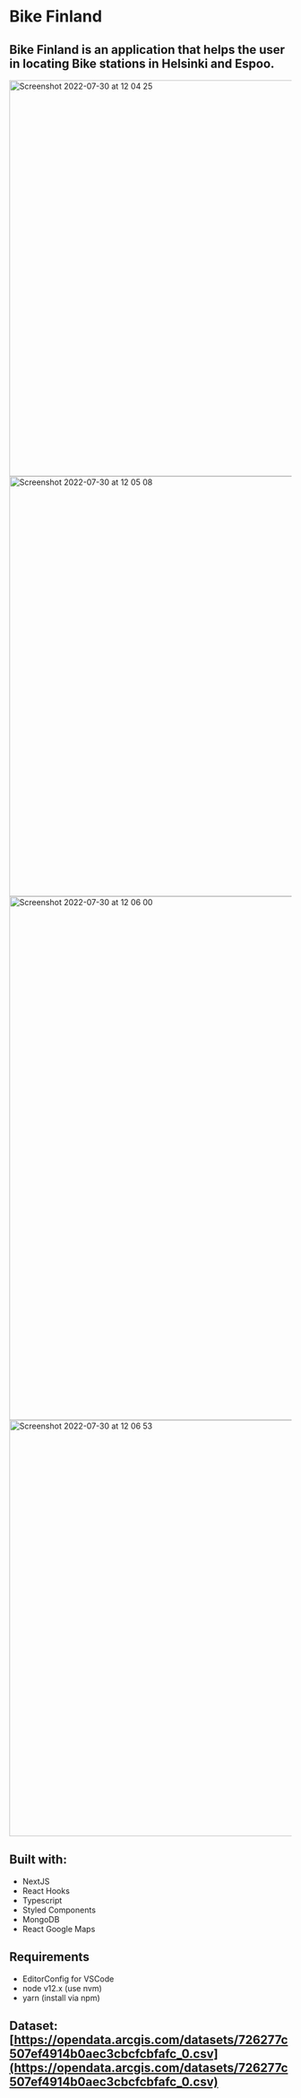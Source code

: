 # Bike Finland

## Bike Finland is an application that helps the user in locating Bike stations in Helsinki and Espoo.

<img width="707" alt="Screenshot 2022-07-30 at 12 04 25" src="https://user-images.githubusercontent.com/46716968/181903741-9ba3bed4-9b07-4d43-ad43-abcb5f176816.png">
<img width="750" alt="Screenshot 2022-07-30 at 12 05 08" src="https://user-images.githubusercontent.com/46716968/181903743-317be2ce-d444-425c-b074-083aa1ea543f.png">
<img width="935" alt="Screenshot 2022-07-30 at 12 06 00" src="https://user-images.githubusercontent.com/46716968/181903747-9dfbbd39-78f6-4c90-b282-0c8b04a0da6a.png">
<img width="743" alt="Screenshot 2022-07-30 at 12 06 53" src="https://user-images.githubusercontent.com/46716968/181903750-0aa16dd8-b743-4f6f-9de3-8814e15d7676.png">

## Built with:
- NextJS
- React Hooks
- Typescript
- Styled Components
- MongoDB
- React Google Maps

## Requirements
- EditorConfig for VSCode 
- node v12.x (use nvm)
- yarn (install via npm)

## Dataset: [https://opendata.arcgis.com/datasets/726277c507ef4914b0aec3cbcfcbfafc_0.csv](https://opendata.arcgis.com/datasets/726277c507ef4914b0aec3cbcfcbfafc_0.csv)



